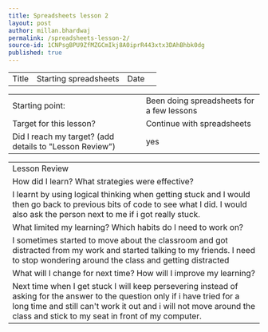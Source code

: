 ```yaml
---
title: Spreadsheets lesson 2
layout: post
author: millan.bhardwaj
permalink: /spreadsheets-lesson-2/
source-id: 1CNPsgBPU9ZfMZGCmIkj8A0iprR443xtx3DAhBhbk0dg
published: true
---
```

<table>
  <tr>
    <td>Title</td>
    <td>Starting spreadsheets</td>
    <td>Date</td>
    <td></td>
  </tr>
</table>


<table>
  <tr>
    <td>Starting point:</td>
    <td>Been doing spreadsheets for a few lessons</td>
  </tr>
  <tr>
    <td>Target for this lesson?</td>
    <td>Continue with spreadsheets</td>
  </tr>
  <tr>
    <td>Did I reach my target? 
(add details to "Lesson Review")</td>
    <td>yes</td>
  </tr>
</table>


<table>
  <tr>
    <td>Lesson Review</td>
  </tr>
  <tr>
    <td>How did I learn? What strategies were effective? </td>
  </tr>
  <tr>
    <td>I learnt by using logical thinking when getting stuck and I would then go back to previous bits of code to see what I did. I would also ask the person next to me if i got really stuck.</td>
  </tr>
  <tr>
    <td>What limited my learning? Which habits do I need to work on? </td>
  </tr>
  <tr>
    <td>I sometimes started to move about the classroom and got distracted from my work and started talking to my friends. I need to stop wondering around the class and getting distracted</td>
  </tr>
  <tr>
    <td>What will I change for next time? How will I improve my learning?</td>
  </tr>
  <tr>
    <td>Next time when I get stuck I will keep persevering instead of asking for the answer to the question only if i have tried for a long time and still can't work it out and i will not move around the class and stick to my seat in front of my computer.</td>
  </tr>
</table>


